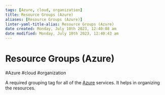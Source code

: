 ```yaml
---
tags: [Azure, cloud, organization]
title: Resource Groups (Azure)
aliases: [Resource Groups (Azure)]
linter-yaml-title-alias: Resource Groups (Azure)
date created: Monday, July 10th 2023, 12:40:08 am
date modified: Monday, July 10th 2023, 12:40:43 am
---
```

# Resource Groups (Azure)
#Azure #cloud #organization

A required grouping tag for all of the [Azure](Cloud%20Computing/Azure/Azure.md) services. It helps in organizing the resources. 
